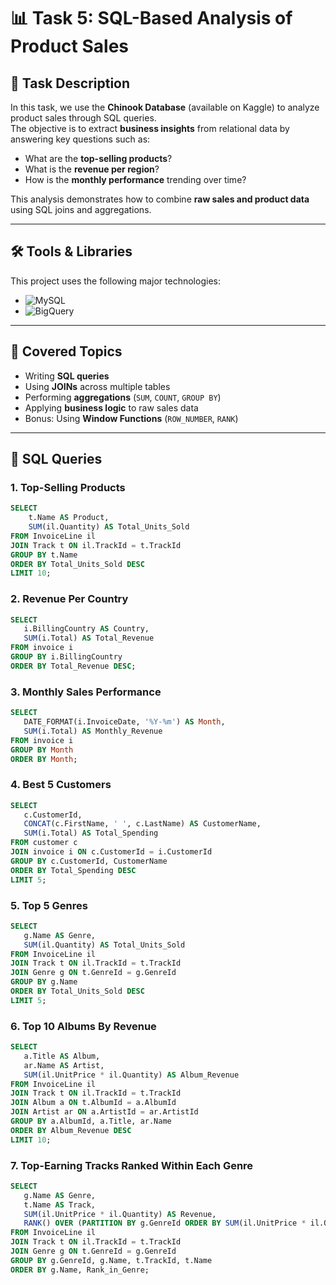 # 📊 Task 5: SQL-Based Analysis of Product Sales

## 📌 Task Description
In this task, we use the **Chinook Database** (available on Kaggle) to analyze product sales through SQL queries.  
The objective is to extract **business insights** from relational data by answering key questions such as:
- What are the **top-selling products**?
- What is the **revenue per region**?
- How is the **monthly performance** trending over time?

This analysis demonstrates how to combine **raw sales and product data** using SQL joins and aggregations.

---
## 🛠️ Tools & Libraries

This project uses the following major technologies:

- ![MySQL](https://img.shields.io/badge/MySQL-4479A1?style=for-the-badge&logo=mysql&logoColor=white)  
- ![BigQuery](https://img.shields.io/badge/BigQuery-4285F4?style=for-the-badge&logo=google-cloud&logoColor=white)  

---
## 🎯 Covered Topics
- Writing **SQL queries**  
- Using **JOINs** across multiple tables  
- Performing **aggregations** (`SUM`, `COUNT`, `GROUP BY`)  
- Applying **business logic** to raw sales data  
- Bonus: Using **Window Functions** (`ROW_NUMBER`, `RANK`)  

---
## 📝 SQL Queries

### 1. Top-Selling Products
```sql
SELECT 
    t.Name AS Product, 
    SUM(il.Quantity) AS Total_Units_Sold
FROM InvoiceLine il
JOIN Track t ON il.TrackId = t.TrackId
GROUP BY t.Name
ORDER BY Total_Units_Sold DESC
LIMIT 10;
```
### 2. Revenue Per Country
 ```sql
SELECT 
    i.BillingCountry AS Country,
    SUM(i.Total) AS Total_Revenue
FROM invoice i
GROUP BY i.BillingCountry
ORDER BY Total_Revenue DESC;
```
### 3. Monthly Sales Performance
 ```sql
SELECT 
    DATE_FORMAT(i.InvoiceDate, '%Y-%m') AS Month,
    SUM(i.Total) AS Monthly_Revenue
FROM invoice i
GROUP BY Month
ORDER BY Month;
```
### 4. Best 5 Customers
 ```sql
SELECT 
    c.CustomerId,
    CONCAT(c.FirstName, ' ', c.LastName) AS CustomerName,
    SUM(i.Total) AS Total_Spending
FROM customer c
JOIN invoice i ON c.CustomerId = i.CustomerId
GROUP BY c.CustomerId, CustomerName
ORDER BY Total_Spending DESC
LIMIT 5;
```
### 5. Top 5 Genres
 ```sql
SELECT 
    g.Name AS Genre,
    SUM(il.Quantity) AS Total_Units_Sold
FROM InvoiceLine il
JOIN Track t ON il.TrackId = t.TrackId
JOIN Genre g ON t.GenreId = g.GenreId
GROUP BY g.Name
ORDER BY Total_Units_Sold DESC
LIMIT 5;
```
### 6. Top 10 Albums By Revenue
 ```sql
SELECT 
    a.Title AS Album,
    ar.Name AS Artist,
    SUM(il.UnitPrice * il.Quantity) AS Album_Revenue
FROM InvoiceLine il
JOIN Track t ON il.TrackId = t.TrackId
JOIN Album a ON t.AlbumId = a.AlbumId
JOIN Artist ar ON a.ArtistId = ar.ArtistId
GROUP BY a.AlbumId, a.Title, ar.Name
ORDER BY Album_Revenue DESC
LIMIT 10;
```
### 7. Top-Earning Tracks Ranked Within Each Genre
 ```sql
SELECT 
    g.Name AS Genre,
    t.Name AS Track,
    SUM(il.UnitPrice * il.Quantity) AS Revenue,
    RANK() OVER (PARTITION BY g.GenreId ORDER BY SUM(il.UnitPrice * il.Quantity) DESC) AS Rank_in_Genre
FROM InvoiceLine il
JOIN Track t ON il.TrackId = t.TrackId
JOIN Genre g ON t.GenreId = g.GenreId
GROUP BY g.GenreId, g.Name, t.TrackId, t.Name
ORDER BY g.Name, Rank_in_Genre;
```
